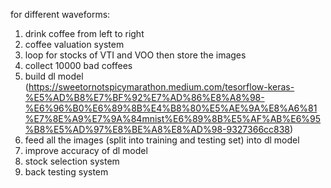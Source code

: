 for different waveforms:
  1. drink coffee from left to right
  2. coffee valuation system
  3. loop for stocks of VTI and VOO then store the images
  4. collect 10000 bad coffees
  5. build dl model (https://sweetornotspicymarathon.medium.com/tesorflow-keras-%E5%AD%B8%E7%BF%92%E7%AD%86%E8%A8%98-%E6%96%B0%E6%89%8B%E4%B8%80%E5%AE%9A%E8%A6%81%E7%8E%A9%E7%9A%84mnist%E6%89%8B%E5%AF%AB%E6%95%B8%E5%AD%97%E8%BE%A8%E8%AD%98-9327366cc838)
  6. feed all the images (split into training and testing set) into dl model
  7. improve accuracy of dl model
8. stock selection system
9. back testing system

